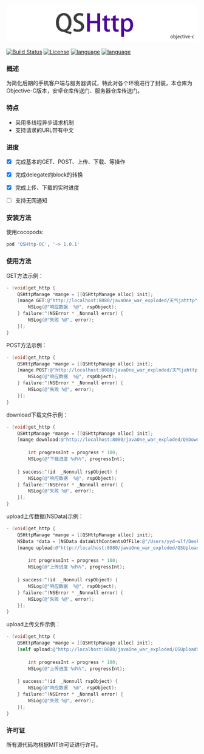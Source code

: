 
![image](https://github.com/SimonGitHub123/QSHttp-OC/blob/master/QSHttp-OC.png)

[![Build Status](https://travis-ci.org/shuzheng/zheng.svg?branch=master)](https://github.com/SimonGitHub123/QSHttp-OC)  [![License](https://img.shields.io/badge/license-MIT-blue.svg)](LICENSE) [![language](https://img.shields.io/badge/language-objective--c-green.svg)](1) [![language](https://img.shields.io/badge/support-cocoapods-269539.svg)](1)

### 概述
为简化后期的手机客户端与服务器调试，特此对各个环境进行了封装，本仓库为Objective-C版本，安卓仓库传送门、服务器仓库传送门。


### 特点
* 采用多线程异步请求机制
* 支持请求的URL带有中文


### 进度
* [x] 完成基本的GET、POST、上传、下载、等操作
* [x] 完成delegate向block的转换
* [x] 完成上传、下载的实时进度
* [ ] 支持无网通知


### 安装方法
使用cocopods:
```ruby
pod 'QSHttp-OC', '~> 1.0.1'
```

### 使用方法

GET方法示例：
```Objective-C
- (void)get_http {
    QSHttpManage *mange = [[QSHttpManage alloc] init];
    [mange GET:@"http://localhost:8080/javaOne_war_exploded/天气jahttp" param:nil success:^(id  _Nonnull rspObject) {
        NSLog(@"响应数据  %@", rspObject);
    } failure:^(NSError * _Nonnull error) {
        NSLog(@"失败 %@", error);
    }];
}
```

POST方法示例：
```Objective-C
- (void)get_http {
    QSHttpManage *mange = [[QSHttpManage alloc] init];
    [mange POST:@"http://localhost:8080/javaOne_war_exploded/天气jahttp" param:nil success:^(id  _Nonnull rspObject) {
        NSLog(@"响应数据  %@", rspObject);
    } failure:^(NSError * _Nonnull error) {
        NSLog(@"失败 %@", error);
    }];
}
```

download下载文件示例：
```Objective-C
- (void)get_http {
    QSHttpManage *mange = [[QSHttpManage alloc] init];
    [mange download:@"http://localhost:8080/javaOne_war_exploded/QSDownloadServlet" param:nil storagePath:@"/Users/yyd-wlf/Desktop" progress:^(float progress) {
        
        int progressInt = progress * 100;
        NSLog(@"下载进度 %d%%", progressInt);
        
    } success:^(id  _Nonnull rspObject) {
        NSLog(@"响应数据  %@", rspObject);
    } failure:^(NSError * _Nonnull error) {
        NSLog(@"失败 %@", error);
    }];
}
```

upload上传数据(NSData)示例：
```Objective-C
- (void)get_http {
    QSHttpManage *mange = [[QSHttpManage alloc] init];
    NSData *data = [NSData dataWithContentsOfFile:@"/Users/yyd-wlf/Desktop/javaLearn.zip"];
    [mange upload:@"http://localhost:8080/javaOne_war_exploded/QSUploadServlet" fileData:data progress:^(float progress) {
        
        int progressInt = progress * 100;
        NSLog(@"上传进度 %d%%", progressInt);
        
    } success:^(id  _Nonnull rspObject) {
        NSLog(@"响应数据  %@", rspObject);
    } failure:^(NSError * _Nonnull error) {
        NSLog(@"失败 %@", error);
    }];
}
```

upload上传文件示例：
```Objective-C
- (void)get_http {
    QSHttpManage *mange = [[QSHttpManage alloc] init];
    [self upload:@"http://localhost:8080/javaOne_war_exploded/QSUploadServlet" filePath:@"/Users/yyd-wlf/Desktop/123.zip" progress:^(float progress) {
        
        int progressInt = progress * 100;
        NSLog(@"上传进度 %d%%", progressInt);
        
    } success:^(id  _Nonnull rspObject) {
        NSLog(@"响应数据  %@", rspObject);
    } failure:^(NSError * _Nonnull error) {
        NSLog(@"失败 %@", error);
    }];
}
```

### 许可证
所有源代码均根据MIT许可证进行许可。

